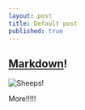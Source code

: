 ```yaml
---
layout: post
title: Default post
published: true
---
```


## [Markdown](http://daringfireball.net/projects/markdown/)!

![Sheeps!](/media/starter-baby-sheep.jpg)

More!!!!!
